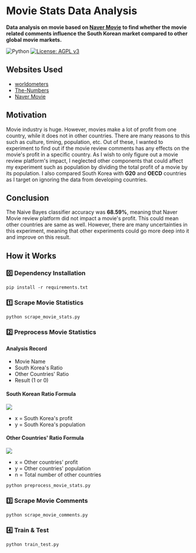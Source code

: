 # Movie Stats Data Analysis

**Data analysis on movie based on [Naver Movie](https://movie.naver.com/) to find whether the movie related comments 
influence the South Korean market compared to other global movie markets.**

![Python](https://img.shields.io/badge/Python-3.8-6db33f?logo=Python&style=flat)
[![License: AGPL v3](https://img.shields.io/badge/License-AGPL_v3-blue.svg)](LICENSE)

## Websites Used
- <a href="https://www.worldometers.info/world-population/population-by-country/">worldometers</a>
- <a href="https://www.the-numbers.com/">The-Numbers</a>
- <a href="https://movie.naver.com/">Naver Movie</a>

## Motivation
Movie industry is huge. However, movies make a lot of profit from one country, while it does not in other countries.
There are many reasons to this such as culture, timing, population, etc. Out of these, I wanted to experiment to find
out if the movie review comments has any effects on the movie's profit in a specific country. As I wish to only figure
out a movie review platform's impact, I neglected other components that could affect my experiment such as population by
dividing the total profit of a movie by its population. I also compared South Korea with **G20** and **OECD** countries 
as I target on ignoring the data from developing countries.

## Conclusion

The Naive Bayes classifier accuracy was **68.59%**, meaning that Naver Movie review platform did not impact a movie's 
profit. This could mean other countries are same as well. However, there are many uncertainties in this experiment,
meaning that other experiments could go more deep into it and improve on this result.

## How it Works

### 0️⃣ Dependency Installation

```
pip install -r requirements.txt
```

### 1️⃣ Scrape Movie Statistics

```
python scrape_movie_stats.py
```

### 2️⃣ Preprocess Movie Statistics

#### Analysis Record
- Movie Name
- South Korea's Ratio
- Other Countries' Ratio
- Result (1 or 0)

#### South Korean Ratio Formula

![](https://latex.codecogs.com/svg.image?\frac{x}{y})

- x = South Korea's profit
- y = South Korea's population

#### Other Countries' Ratio Formula

![](https://latex.codecogs.com/svg.image?\frac{\sum^n_{i=0}&space;\frac{x_i}{y_i}}{n})

- x = Other countries' profit
- y = Other countries' population
- n = Total number of other countries

```
python preprocess_movie_stats.py
```

### 3️⃣ Scrape Movie Comments

```
python scrape_movie_comments.py
```

### 4️⃣ Train & Test

```
python train_test.py
```